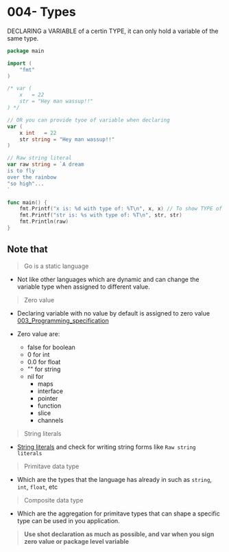# 004- Types

DECLARING a VARIABLE of a certin TYPE, it can only hold a variable of the same type.

```go
package main

import (
	"fmt"
)

/* var (
	x   = 22
	str = "Hey man wassup!!"
) */

// OR you can provide tyoe of variable when declaring
var (
	x int   = 22
	str string = "Hey man wassup!!"
)

// Raw string literal
var raw string = `A dream
is to fly
over the rainbow
"so high"...
`

func main() {
	fmt.Printf("x is: %d with type of: %T\n", x, x) // To show TYPE of VALUE
	fmt.Printf("str is: %s with type of: %T\n", str, str)
	fmt.Println(raw)
}
```

## Note that

> Go is a static language
- Not like other languages which are dynamic and can change the variable type when assigned to different value.

> Zero value
- Declaring variable with no value by default is assigned to zero value [003_Programming_specification](src/003_Programm_specifications)

- Zero value are:
	- false for boolean
	- 0 for int
	- 0.0 for float
	- "" for string
	- nil for
		- maps
		- interface
		- pointer
		- function
		- slice
		- channels


> String literals
- [String literals](https://golang.org/ref/spec#String_literals) and check for writing string forms like `Raw string literals`

> Primitave data type
- Which are the types that the language has already in such as `string`, `int`, `float`, etc

> Composite data type
- Which are the aggregation for primitave types that can shape a specific type can be used in you application.


> **Use shot declaration as much as possible, and var when you sign zero value or package level variable**